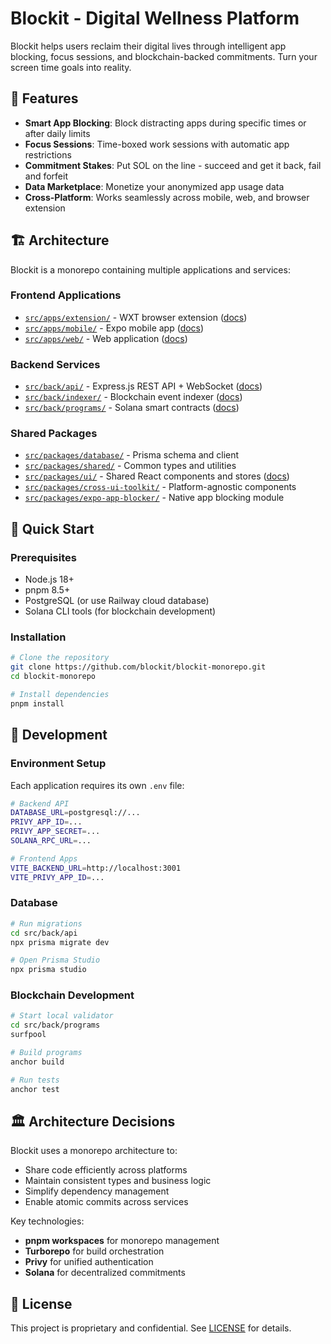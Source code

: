 # Blockit - Digital Wellness Platform

Blockit helps users reclaim their digital lives through intelligent app blocking, focus sessions, and blockchain-backed commitments. Turn your screen time goals into reality.

## 🌟 Features

- **Smart App Blocking**: Block distracting apps during specific times or after daily limits
- **Focus Sessions**: Time-boxed work sessions with automatic app restrictions
- **Commitment Stakes**: Put SOL on the line - succeed and get it back, fail and forfeit
- **Data Marketplace**: Monetize your anonymized app usage data
- **Cross-Platform**: Works seamlessly across mobile, web, and browser extension

## 🏗 Architecture

Blockit is a monorepo containing multiple applications and services:

### Frontend Applications
- [`src/apps/extension/`](./src/apps/extension/) - WXT browser extension ([docs](./src/apps/extension/README.md))
- [`src/apps/mobile/`](./src/apps/mobile/) - Expo mobile app ([docs](./src/apps/mobile/README.md))  
- [`src/apps/web/`](./src/apps/web/) - Web application ([docs](./src/apps/web/README.md))

### Backend Services
- [`src/back/api/`](./src/back/api/) - Express.js REST API + WebSocket ([docs](./src/back/api/README.md))
- [`src/back/indexer/`](./src/back/indexer/) - Blockchain event indexer ([docs](./src/back/indexer/README.md))
- [`src/back/programs/`](./src/back/programs/) - Solana smart contracts ([docs](./src/back/programs/README.md))

### Shared Packages
- [`src/packages/database/`](./src/packages/database/) - Prisma schema and client
- [`src/packages/shared/`](./src/packages/shared/) - Common types and utilities
- [`src/packages/ui/`](./src/packages/ui/) - Shared React components and stores ([docs](./src/packages/ui/README.md))
- [`src/packages/cross-ui-toolkit/`](./src/packages/cross-ui-toolkit/) - Platform-agnostic components
- [`src/packages/expo-app-blocker/`](./src/packages/expo-app-blocker/) - Native app blocking module

## 🚀 Quick Start

### Prerequisites

- Node.js 18+
- pnpm 8.5+
- PostgreSQL (or use Railway cloud database)
- Solana CLI tools (for blockchain development)

### Installation

```bash
# Clone the repository
git clone https://github.com/blockit/blockit-monorepo.git
cd blockit-monorepo

# Install dependencies
pnpm install
```

## 🔧 Development

### Environment Setup

Each application requires its own `.env` file:

```bash
# Backend API
DATABASE_URL=postgresql://...
PRIVY_APP_ID=...
PRIVY_APP_SECRET=...
SOLANA_RPC_URL=...

# Frontend Apps
VITE_BACKEND_URL=http://localhost:3001
VITE_PRIVY_APP_ID=...
```

### Database

```bash
# Run migrations
cd src/back/api
npx prisma migrate dev

# Open Prisma Studio
npx prisma studio
```

### Blockchain Development

```bash
# Start local validator
cd src/back/programs
surfpool

# Build programs
anchor build

# Run tests
anchor test
```

## 🏛 Architecture Decisions

Blockit uses a monorepo architecture to:
- Share code efficiently across platforms
- Maintain consistent types and business logic
- Simplify dependency management
- Enable atomic commits across services

Key technologies:
- **pnpm workspaces** for monorepo management
- **Turborepo** for build orchestration
- **Privy** for unified authentication
- **Solana** for decentralized commitments

## 🤝 License

This project is proprietary and confidential. See [LICENSE](LICENSE) for details.